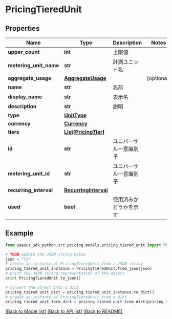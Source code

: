 # PricingTieredUnit


## Properties

Name | Type | Description | Notes
------------ | ------------- | ------------- | -------------
**upper_count** | **int** | 上限値 | 
**metering_unit_name** | **str** | 計測ユニット名 | 
**aggregate_usage** | [**AggregateUsage**](AggregateUsage.md) |  | [optional] 
**name** | **str** | 名前 | 
**display_name** | **str** | 表示名 | 
**description** | **str** | 説明 | 
**type** | [**UnitType**](UnitType.md) |  | 
**currency** | [**Currency**](Currency.md) |  | 
**tiers** | [**List[PricingTier]**](PricingTier.md) |  | 
**id** | **str** | ユニバーサル一意識別子 | 
**metering_unit_id** | **str** | ユニバーサル一意識別子 | 
**recurring_interval** | [**RecurringInterval**](RecurringInterval.md) |  | 
**used** | **bool** | 使用済みかどうかを示す | 

## Example

```python
from saasus_sdk_python.src.pricing.models.pricing_tiered_unit import PricingTieredUnit

# TODO update the JSON string below
json = "{}"
# create an instance of PricingTieredUnit from a JSON string
pricing_tiered_unit_instance = PricingTieredUnit.from_json(json)
# print the JSON string representation of the object
print PricingTieredUnit.to_json()

# convert the object into a dict
pricing_tiered_unit_dict = pricing_tiered_unit_instance.to_dict()
# create an instance of PricingTieredUnit from a dict
pricing_tiered_unit_form_dict = pricing_tiered_unit.from_dict(pricing_tiered_unit_dict)
```
[[Back to Model list]](../README.md#documentation-for-models) [[Back to API list]](../README.md#documentation-for-api-endpoints) [[Back to README]](../README.md)


